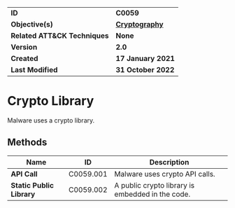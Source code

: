 <table>
<tr>
<td><b>ID</b></td>
<td><b>C0059</b></td>
</tr>
<tr>
<td><b>Objective(s)</b></td>
<td><b><a href="../cryptography">Cryptography</a></b></td>
</tr>
<tr>
<td><b>Related ATT&CK Techniques</b></td>
<td><b>None</b></td>
</tr>
<tr>
<td><b>Version</b></td>
<td><b>2.0</b></td>
</tr>
<tr>
<td><b>Created</b></td>
<td><b>17 January 2021</b></td>
</tr>
<tr>
<td><b>Last Modified</b></td>
<td><b>31 October 2022</b></td>
</tr>
</table>


# Crypto Library

Malware uses a crypto library.

## Methods

|Name|ID|Description|
|---|---|---|
|**API Call**|C0059.001|Malware uses crypto API calls.|
|**Static Public Library**|C0059.002|A public crypto library is embedded in the code.|
